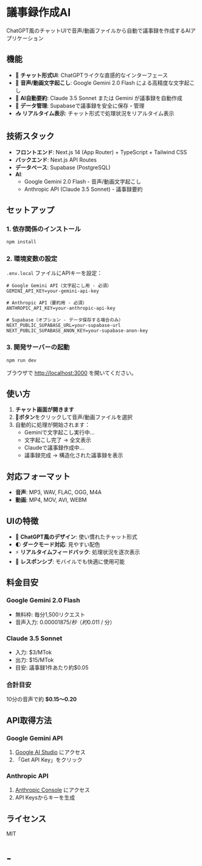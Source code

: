 # 議事録作成AI

ChatGPT風のチャットUIで音声/動画ファイルから自動で議事録を作成するAIアプリケーション

## 機能

- 💬 **チャット形式UI**: ChatGPTライクな直感的なインターフェース
- 🎤 **音声/動画文字起こし**: Google Gemini 2.0 Flash による高精度な文字起こし
- 📝 **AI自動要約**: Claude 3.5 Sonnet または Gemini が議事録を自動作成
- 💾 **データ管理**: Supabaseで議事録を安全に保存・管理
- 📥 **リアルタイム表示**: チャット形式で処理状況をリアルタイム表示

## 技術スタック

- **フロントエンド**: Next.js 14 (App Router) + TypeScript + Tailwind CSS
- **バックエンド**: Next.js API Routes
- **データベース**: Supabase (PostgreSQL)
- **AI**: 
  - Google Gemini 2.0 Flash - 音声/動画文字起こし
  - Anthropic API (Claude 3.5 Sonnet) - 議事録要約

## セットアップ

### 1. 依存関係のインストール

```bash
npm install
```

### 2. 環境変数の設定

`.env.local` ファイルにAPIキーを設定：

```env
# Google Gemini API（文字起こし用 - 必須）
GEMINI_API_KEY=your-gemini-api-key

# Anthropic API（要約用 - 必須）
ANTHROPIC_API_KEY=your-anthropic-api-key

# Supabase（オプション - データ保存する場合のみ）
NEXT_PUBLIC_SUPABASE_URL=your-supabase-url
NEXT_PUBLIC_SUPABASE_ANON_KEY=your-supabase-anon-key
```

### 3. 開発サーバーの起動

```bash
npm run dev
```

ブラウザで [http://localhost:3000](http://localhost:3000) を開いてください。

## 使い方

1. **チャット画面が開きます**
2. **📎ボタン**をクリックして音声/動画ファイルを選択
3. 自動的に処理が開始されます：
   - Geminiで文字起こし実行中...
   - 文字起こし完了 → 全文表示
   - Claudeで議事録作成中...
   - 議事録完成 → 構造化された議事録を表示

## 対応フォーマット

- **音声**: MP3, WAV, FLAC, OGG, M4A
- **動画**: MP4, MOV, AVI, WEBM

## UIの特徴

- 🎨 **ChatGPT風のデザイン**: 使い慣れたチャット形式
- 🌓 **ダークモード対応**: 見やすい配色
- ⚡ **リアルタイムフィードバック**: 処理状況を逐次表示
- 📱 **レスポンシブ**: モバイルでも快適に使用可能

## 料金目安

### Google Gemini 2.0 Flash
- 無料枠: 毎分1,500リクエスト
- 音声入力: $0.00001875 / 秒（約$0.011 / 分）

### Claude 3.5 Sonnet
- 入力: $3/MTok
- 出力: $15/MTok
- 目安: 議事録1件あたり約$0.05

### 合計目安
10分の音声で約 **$0.15〜0.20**

## API取得方法

### Google Gemini API
1. [Google AI Studio](https://aistudio.google.com/app/apikey) にアクセス
2. 「Get API Key」をクリック

### Anthropic API
1. [Anthropic Console](https://console.anthropic.com/) にアクセス
2. API Keysからキーを生成

## ライセンス

MIT
# -
